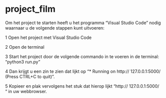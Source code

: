 # project_film

Om het project te starten heeft u het programma “Visual Studio Code” nodig waarnaar u de volgende stappen kunt uitvoeren:

1 Open het project met Visual Studio Code

2 Open de terminal

3 Start het project door de volgende commando in te voeren in de terminal: “python3 run.py”

4 Dan krijgt u een zin te zien dat lijkt op “* Running on http:// 127.0.0.1:5000/ (Press CTRL+C to quit)”.

5 Kopieer en plak vervolgens het stuk dat hierop lijkt “http:// 127.0.0.1:5000/ “ in uw webbrowser.
